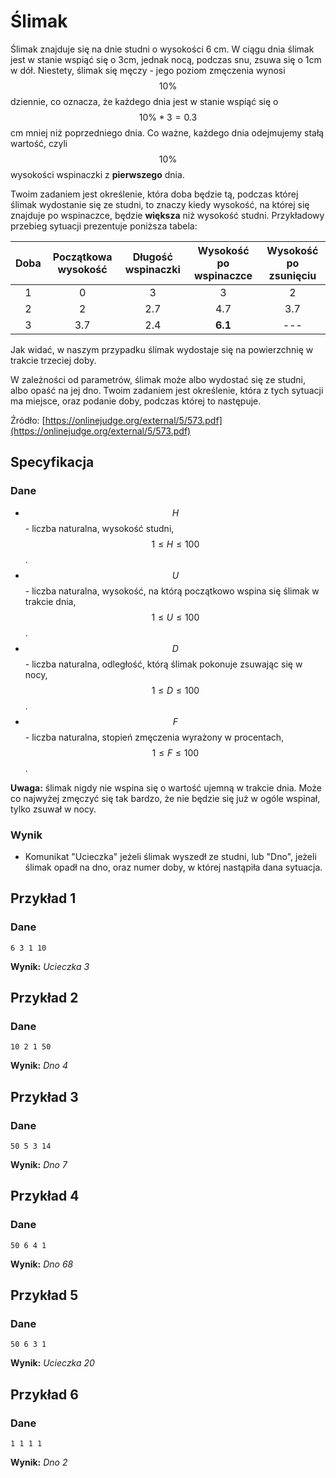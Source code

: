 # Ślimak

Ślimak znajduje się na dnie studni o wysokości 6 cm. W ciągu dnia ślimak jest w stanie wspiąć się o 3cm, jednak nocą, podczas snu, zsuwa się o 1cm w dół. Niestety, ślimak się męczy - jego poziom zmęczenia wynosi $$10\%$$ dziennie, co oznacza, że każdego dnia jest w stanie wspiąć się o $$10\%*3=0.3$$ cm mniej niż poprzedniego dnia. Co ważne, każdego dnia odejmujemy stałą wartość, czyli $$10\%$$ wysokości wspinaczki z **pierwszego** dnia.

Twoim zadaniem jest określenie, która doba będzie tą, podczas której ślimak wydostanie się ze studni, to znaczy kiedy wysokość, na której się znajduje po wspinaczce, będzie **większa** niż wysokość studni. Przykładowy przebieg sytuacji prezentuje poniższa tabela:

| Doba | Początkowa wysokość | Długość wspinaczki | Wysokość po wspinaczce | Wysokość po zsunięciu |
|:----:|:-------------------:|:------------------:|:----------------------:|:---------------------:|
|   1  |          0          |          3         |            3           |           2           |
|   2  |          2          |         2.7        |           4.7          |          3.7          |
|   3  |         3.7         |         2.4        |         **6.1**        |          ---          |

Jak widać, w naszym przypadku ślimak wydostaje się na powierzchnię w trakcie trzeciej doby.

W zależności od parametrów, ślimak może albo wydostać się ze studni, albo opaść na jej dno. Twoim zadaniem jest określenie, która z tych sytuacji ma miejsce, oraz podanie doby, podczas której to następuje.

Źródło: [https://onlinejudge.org/external/5/573.pdf](https://onlinejudge.org/external/5/573.pdf)

## Specyfikacja

### Dane

* $$H$$ - liczba naturalna, wysokość studni, $$1\leq H\leq 100$$.
* $$U$$ - liczba naturalna, wysokość, na którą początkowo wspina się ślimak w trakcie dnia, $$1\leq U\leq 100$$.
* $$D$$ - liczba naturalna, odległość, którą ślimak pokonuje zsuwając się w nocy, $$1\leq D\leq 100$$.
* $$F$$ - liczba naturalna, stopień zmęczenia wyrażony w procentach, $$1\leq F\leq 100$$.

**Uwaga:** ślimak nigdy nie wspina się o wartość ujemną w trakcie dnia. Może co najwyżej zmęczyć się tak bardzo, że nie będzie się już w ogóle wspinał, tylko zsuwał w nocy.

### Wynik

* Komunikat "Ucieczka" jeżeli ślimak wyszedł ze studni, lub "Dno", jeżeli ślimak opadł na dno, oraz numer doby, w której nastąpiła dana sytuacja.

## Przykład 1

### Dane

```
6 3 1 10
```

**Wynik:** *Ucieczka 3*

## Przykład 2

### Dane

```
10 2 1 50
```

**Wynik:** *Dno 4*

## Przykład 3

### Dane

```
50 5 3 14
```

**Wynik:** *Dno 7*

## Przykład 4

### Dane

```
50 6 4 1
```

**Wynik:** *Dno 68*

## Przykład 5

### Dane

```
50 6 3 1
```

**Wynik:** *Ucieczka 20*

## Przykład 6

### Dane

```
1 1 1 1
```

**Wynik:** *Dno 2*
